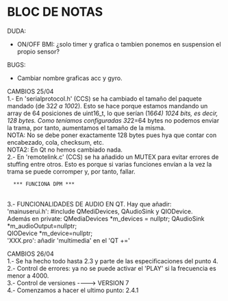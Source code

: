 # BLOC DE NOTAS

DUDA:
- ON/OFF BMI: ¿solo timer y grafica o tambien ponemos en suspension el propio sensor?

BUGS:
- Cambiar nombre graficas acc y gyro.


CAMBIOS 25/04
<br/>1.- En 'serialprotocol.h' (CCS) se ha cambiado el tamaño del paquete mandado (de 32*2 a 100*2). Esto se hace porque estamos mandando un array de 64 posiciones de uint16_t,
lo que serían (16*64) 1024 bits, es decir, 128 bytes. Como teníamos configuradas 32*2=64 bytes no podemos enviar la trama, por tanto, aumentamos el tamaño de la misma.
<br/>NOTA: No se debe poner exactamente 128 bytes pues hya que contar con encabezado, cola, checksum, etc.
<br/>NOTA2: En Qt no hemos cambiado nada.
<br/>2.- En 'remotelink.c' (CCS) se ha añadido un MUTEX para evitar errores de stuffing entre otros. Esto es porque si varias funciones envían a la vez la trama se puede
corromper y, por tanto, fallar.

      *** FUNCIONA DPM ***
      
<br/>3.- FUNCIONALIDADES DE AUDIO EN QT. Hay que añadir:
<br/>     'mainuserui.h': #include QMediDevices, QAudioSink y QIODevice.
<br/>     Además en private: QMediaDevices *m_devices = nullptr; QAudioSink *m_audioOutput=nullptr;
<br/>     QIODevice *m_device=nullptr;
<br/>     'XXX.pro': añadir 'multimedia' en el 'QT      +='

CAMBIOS 26/04
<br/>1.- Se ha hecho todo hasta 2.3 y parte de las especificaciones del punto 4.
<br/>2.- Control de errores: ya no se puede activar el 'PLAY' si la frecuencia es menor a 4000.
<br/>3.- Control de versiones ----> VERSION 7
<br/>4.- Comenzamos a hacer el ultimo punto: 2.4.1


